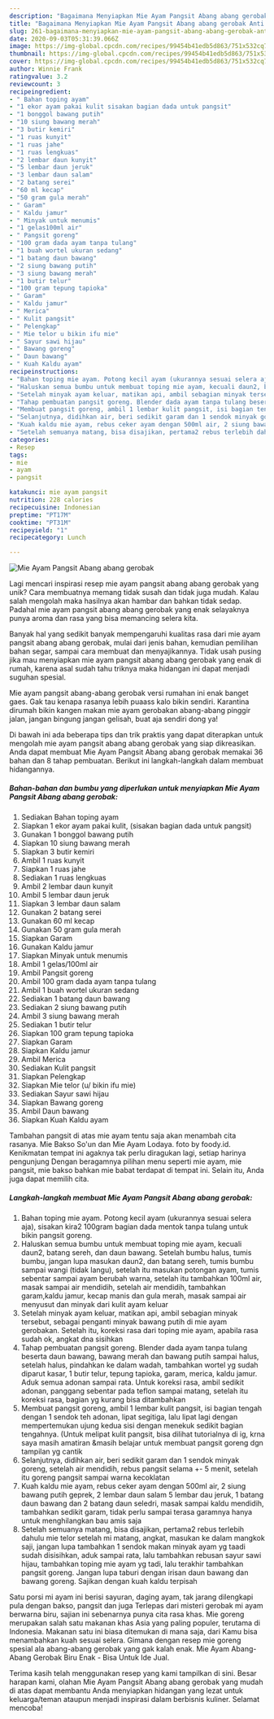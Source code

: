 ```yaml
---
description: "Bagaimana Menyiapkan Mie Ayam Pangsit Abang abang gerobak Anti Gagal"
title: "Bagaimana Menyiapkan Mie Ayam Pangsit Abang abang gerobak Anti Gagal"
slug: 261-bagaimana-menyiapkan-mie-ayam-pangsit-abang-abang-gerobak-anti-gagal
date: 2020-09-03T05:31:39.066Z
image: https://img-global.cpcdn.com/recipes/99454b41edb5d863/751x532cq70/mie-ayam-pangsit-abang-abang-gerobak-foto-resep-utama.jpg
thumbnail: https://img-global.cpcdn.com/recipes/99454b41edb5d863/751x532cq70/mie-ayam-pangsit-abang-abang-gerobak-foto-resep-utama.jpg
cover: https://img-global.cpcdn.com/recipes/99454b41edb5d863/751x532cq70/mie-ayam-pangsit-abang-abang-gerobak-foto-resep-utama.jpg
author: Winnie Frank
ratingvalue: 3.2
reviewcount: 3
recipeingredient:
- " Bahan toping ayam"
- "1 ekor ayam pakai kulit sisakan bagian dada untuk pangsit"
- "1 bonggol bawang putih"
- "10 siung bawang merah"
- "3 butir kemiri"
- "1 ruas kunyit"
- "1 ruas jahe"
- "1 ruas lengkuas"
- "2 lembar daun kunyit"
- "5 lembar daun jeruk"
- "3 lembar daun salam"
- "2 batang serei"
- "60 ml kecap"
- "50 gram gula merah"
- " Garam"
- " Kaldu jamur"
- " Minyak untuk menumis"
- "1 gelas100ml air"
- " Pangsit goreng"
- "100 gram dada ayam tanpa tulang"
- "1 buah wortel ukuran sedang"
- "1 batang daun bawang"
- "2 siung bawang putih"
- "3 siung bawang merah"
- "1 butir telur"
- "100 gram tepung tapioka"
- " Garam"
- " Kaldu jamur"
- " Merica"
- " Kulit pangsit"
- " Pelengkap"
- " Mie telor u bikin ifu mie"
- " Sayur sawi hijau"
- " Bawang goreng"
- " Daun bawang"
- " Kuah Kaldu ayam"
recipeinstructions:
- "Bahan toping mie ayam. Potong kecil ayam (ukurannya sesuai selera aja), sisakan kira2 100gram bagian dada mentok tanpa tulang untuk bikin pangsit goreng."
- "Haluskan semua bumbu untuk membuat toping mie ayam, kecuali daun2, batang sereh, dan daun bawang. Setelah bumbu halus, tumis bumbu, jangan lupa masukan daun2, dan batang sereh, tumis bumbu sampai wangi (tidak langu), setelah itu masukan potongan ayam, tumis sebentar sampai ayam berubah warna, setelah itu tambahkan 100ml air, masak sampai air mendidih, setelah air mendidih, tambahkan garam,kaldu jamur, kecap manis dan gula merah, masak sampai air menyusut dan minyak dari kulit ayam keluar"
- "Setelah minyak ayam keluar, matikan api, ambil sebagian minyak tersebut, sebagai penganti minyak bawang putih di mie ayam gerobakan. Setelah itu, koreksi rasa dari toping mie ayam, apabila rasa sudah ok, angkat dna sisihkan"
- "Tahap pembuatan pangsit goreng. Blender dada ayam tanpa tulang beserta daun bawang, bawang merah dan bawang putih sampai halus, setelah halus, pindahkan ke dalam wadah, tambahkan wortel yg sudah diparut kasar, 1 butir telur, tepung tapioka, garam, merica, kaldu jamur. Aduk semua adonan sampai rata. Untuk koreksi rasa, ambil sedikit adonan, panggang sebentar pada teflon sampai matang, setelah itu koreksi rasa, bagian yg kurang bisa ditambahkan"
- "Membuat pangsit goreng, ambil 1 lembar kulit pangsit, isi bagian tengah dengan 1 sendok teh adonan, lipat segitiga, lalu lipat lagi dengan mempertemukan ujung kedua sisi dengan menekuk sedikit bagian tengahnya. (Untuk melipat kulit pangsit, bisa dilihat tutorialnya di ig, krna saya masih amatiran &amp;masih belajar untuk membuat pangsit goreng dgn tampilan yg cantik"
- "Selanjutnya, didihkan air, beri sedikit garam dan 1 sendok minyak goreng, setelah air mendidih, rebus pangsit selama +- 5 menit, setelah itu goreng pangsit sampai warna kecoklatan"
- "Kuah kaldu mie ayam, rebus ceker ayam dengan 500ml air, 2 siung bawang putih geprek, 2 lembar daun salam 5 lembar dau jeruk, 1 batang daun bawang dan 2 batang daun seledri, masak sampai kaldu mendidih, tambahkan sedikit garam, tidak perlu sampai terasa garamnya hanya untuk menghilangkan bau amis saja"
- "Setelah semuanya matang, bisa disajikan, pertama2 rebus terlebih dahulu mie telor setelah mi matang, angkat, masukan ke dalam mangkok saji, jangan lupa tambahkan 1 sendok makan minyak ayam yg taadi sudah disisihkan, aduk sampai rata, lalu tambahkan rebusan sayur sawi hijau, tambahkan toping mie ayam yg tadi, lalu terakhir tambahkan pangsit goreng. Jangan lupa taburi dengan irisan daun bawang dan bawang goreng. Sajikan dengan kuah kaldu terpisah"
categories:
- Resep
tags:
- mie
- ayam
- pangsit

katakunci: mie ayam pangsit 
nutrition: 228 calories
recipecuisine: Indonesian
preptime: "PT17M"
cooktime: "PT31M"
recipeyield: "1"
recipecategory: Lunch

---
```



![Mie Ayam Pangsit Abang abang gerobak](https://img-global.cpcdn.com/recipes/99454b41edb5d863/751x532cq70/mie-ayam-pangsit-abang-abang-gerobak-foto-resep-utama.jpg)

Lagi mencari inspirasi resep mie ayam pangsit abang abang gerobak yang unik? Cara membuatnya memang tidak susah dan tidak juga mudah. Kalau salah mengolah maka hasilnya akan hambar dan bahkan tidak sedap. Padahal mie ayam pangsit abang abang gerobak yang enak selayaknya punya aroma dan rasa yang bisa memancing selera kita.

Banyak hal yang sedikit banyak mempengaruhi kualitas rasa dari mie ayam pangsit abang abang gerobak, mulai dari jenis bahan, kemudian pemilihan bahan segar, sampai cara membuat dan menyajikannya. Tidak usah pusing jika mau menyiapkan mie ayam pangsit abang abang gerobak yang enak di rumah, karena asal sudah tahu triknya maka hidangan ini dapat menjadi suguhan spesial.

Mie ayam pangsit abang-abang gerobak versi rumahan ini enak banget gaes. Gak tau kenapa rasanya lebih puaass kalo bikin sendiri. Karantina dirumah bikin kangen makan mie ayam gerobakan abang-abang pinggir jalan, jangan bingung jangan gelisah, buat aja sendiri dong ya!


Di bawah ini ada beberapa tips dan trik praktis yang dapat diterapkan untuk mengolah mie ayam pangsit abang abang gerobak yang siap dikreasikan. Anda dapat membuat Mie Ayam Pangsit Abang abang gerobak memakai 36 bahan dan 8 tahap pembuatan. Berikut ini langkah-langkah dalam membuat hidangannya.

<!--inarticleads1-->

##### Bahan-bahan dan bumbu yang diperlukan untuk menyiapkan Mie Ayam Pangsit Abang abang gerobak:

1. Sediakan  Bahan toping ayam
1. Siapkan 1 ekor ayam pakai kulit, (sisakan bagian dada untuk pangsit)
1. Gunakan 1 bonggol bawang putih
1. Siapkan 10 siung bawang merah
1. Siapkan 3 butir kemiri
1. Ambil 1 ruas kunyit
1. Siapkan 1 ruas jahe
1. Sediakan 1 ruas lengkuas
1. Ambil 2 lembar daun kunyit
1. Ambil 5 lembar daun jeruk
1. Siapkan 3 lembar daun salam
1. Gunakan 2 batang serei
1. Gunakan 60 ml kecap
1. Gunakan 50 gram gula merah
1. Siapkan  Garam
1. Gunakan  Kaldu jamur
1. Siapkan  Minyak untuk menumis
1. Ambil 1 gelas/100ml air
1. Ambil  Pangsit goreng
1. Ambil 100 gram dada ayam tanpa tulang
1. Ambil 1 buah wortel ukuran sedang
1. Sediakan 1 batang daun bawang
1. Sediakan 2 siung bawang putih
1. Ambil 3 siung bawang merah
1. Sediakan 1 butir telur
1. Siapkan 100 gram tepung tapioka
1. Siapkan  Garam
1. Siapkan  Kaldu jamur
1. Ambil  Merica
1. Sediakan  Kulit pangsit
1. Siapkan  Pelengkap
1. Siapkan  Mie telor (u/ bikin ifu mie)
1. Sediakan  Sayur sawi hijau
1. Siapkan  Bawang goreng
1. Ambil  Daun bawang
1. Siapkan  Kuah Kaldu ayam


Tambahan pangsit di atas mie ayam tentu saja akan menambah cita rasanya. Mie Bakso So&#39;un dan Mie Ayam Lodaya. foto by foody.id. Kenikmatan tempat ini agaknya tak perlu diragukan lagi, setiap harinya pengunjung Dengan beragamnya pilihan menu seperti mie ayam, mie pangsit, mie bakso bahkan mie babat terdapat di tempat ini. Selain itu, Anda juga dapat memilih cita. 

<!--inarticleads2-->

##### Langkah-langkah membuat Mie Ayam Pangsit Abang abang gerobak:

1. Bahan toping mie ayam. Potong kecil ayam (ukurannya sesuai selera aja), sisakan kira2 100gram bagian dada mentok tanpa tulang untuk bikin pangsit goreng.
1. Haluskan semua bumbu untuk membuat toping mie ayam, kecuali daun2, batang sereh, dan daun bawang. Setelah bumbu halus, tumis bumbu, jangan lupa masukan daun2, dan batang sereh, tumis bumbu sampai wangi (tidak langu), setelah itu masukan potongan ayam, tumis sebentar sampai ayam berubah warna, setelah itu tambahkan 100ml air, masak sampai air mendidih, setelah air mendidih, tambahkan garam,kaldu jamur, kecap manis dan gula merah, masak sampai air menyusut dan minyak dari kulit ayam keluar
1. Setelah minyak ayam keluar, matikan api, ambil sebagian minyak tersebut, sebagai penganti minyak bawang putih di mie ayam gerobakan. Setelah itu, koreksi rasa dari toping mie ayam, apabila rasa sudah ok, angkat dna sisihkan
1. Tahap pembuatan pangsit goreng. Blender dada ayam tanpa tulang beserta daun bawang, bawang merah dan bawang putih sampai halus, setelah halus, pindahkan ke dalam wadah, tambahkan wortel yg sudah diparut kasar, 1 butir telur, tepung tapioka, garam, merica, kaldu jamur. Aduk semua adonan sampai rata. Untuk koreksi rasa, ambil sedikit adonan, panggang sebentar pada teflon sampai matang, setelah itu koreksi rasa, bagian yg kurang bisa ditambahkan
1. Membuat pangsit goreng, ambil 1 lembar kulit pangsit, isi bagian tengah dengan 1 sendok teh adonan, lipat segitiga, lalu lipat lagi dengan mempertemukan ujung kedua sisi dengan menekuk sedikit bagian tengahnya. (Untuk melipat kulit pangsit, bisa dilihat tutorialnya di ig, krna saya masih amatiran &amp;masih belajar untuk membuat pangsit goreng dgn tampilan yg cantik
1. Selanjutnya, didihkan air, beri sedikit garam dan 1 sendok minyak goreng, setelah air mendidih, rebus pangsit selama +- 5 menit, setelah itu goreng pangsit sampai warna kecoklatan
1. Kuah kaldu mie ayam, rebus ceker ayam dengan 500ml air, 2 siung bawang putih geprek, 2 lembar daun salam 5 lembar dau jeruk, 1 batang daun bawang dan 2 batang daun seledri, masak sampai kaldu mendidih, tambahkan sedikit garam, tidak perlu sampai terasa garamnya hanya untuk menghilangkan bau amis saja
1. Setelah semuanya matang, bisa disajikan, pertama2 rebus terlebih dahulu mie telor setelah mi matang, angkat, masukan ke dalam mangkok saji, jangan lupa tambahkan 1 sendok makan minyak ayam yg taadi sudah disisihkan, aduk sampai rata, lalu tambahkan rebusan sayur sawi hijau, tambahkan toping mie ayam yg tadi, lalu terakhir tambahkan pangsit goreng. Jangan lupa taburi dengan irisan daun bawang dan bawang goreng. Sajikan dengan kuah kaldu terpisah


Satu porsi mi ayam ini berisi sayuran, daging ayam, tak jarang dilengkapi pula dengan bakso, pangsit dan juga Terlepas dari misteri gerobak mi ayam berwarna biru, sajian ini sebenarnya punya cita rasa khas. Mie goreng merupakan salah satu makanan khas Asia yang paling populer, terutama di Indonesia. Makanan satu ini biasa ditemukan di mana saja, dari Kamu bisa menambahkan kuah sesuai selera. Gimana dengan resep mie goreng spesial ala abang-abang gerobak yang gak kalah enak. Mie Ayam Abang-Abang Gerobak Biru Enak - Bisa Untuk Ide Jual. 

Terima kasih telah menggunakan resep yang kami tampilkan di sini. Besar harapan kami, olahan Mie Ayam Pangsit Abang abang gerobak yang mudah di atas dapat membantu Anda menyiapkan hidangan yang lezat untuk keluarga/teman ataupun menjadi inspirasi dalam berbisnis kuliner. Selamat mencoba!
